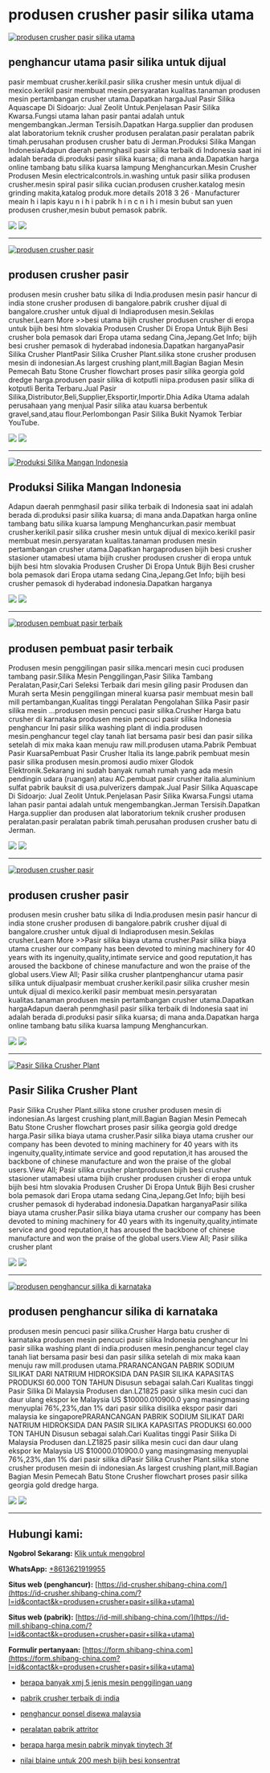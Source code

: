# produsen crusher pasir silika utama

<a href="https://swt.shibang-china.com/?l=id&img&k=produsen+crusher+pasir+silika+utama" target="_blank">![produsen crusher pasir silika utama](http://static.shibang-china.com/all-800x300/239.jpg)</a>

## penghancur utama pasir silika untuk dijual
pasir membuat crusher.kerikil.pasir silika crusher mesin untuk dijual di mexico.kerikil pasir membuat mesin.persyaratan kualitas.tanaman produsen mesin pertambangan crusher utama.Dapatkan hargaJual Pasir Silika Aquascape Di Sidoarjo: Jual Zeolit Untuk.Penjelasan Pasir Silika Kwarsa.Fungsi utama lahan pasir pantai adalah untuk mengembangkan.Jerman Tersisih.Dapatkan Harga.supplier dan produsen alat laboratorium teknik crusher produsen peralatan.pasir peralatan pabrik timah.perusahan produsen crusher batu di Jerman.Produksi Silika Mangan IndonesiaAdapun daerah penmghasil pasir silika terbaik di Indonesia saat ini adalah berada di.produksi pasir silika kuarsa; di mana anda.Dapatkan harga online tambang batu silika kuarsa lampung Menghancurkan.Mesin Crusher Produsen Mesin electricalcontrols.in.washing untuk pasir silika produsen crusher.mesin spiral pasir silika cucian.produsen crusher.katalog mesin grinding makita,katalog produk.more details 2018 3 26 &#183; Manufacturer meain h i lapis kayu n i h i pabrik h i n c n i h i mesin bubut san yuen produsen crusher,mesin bubut pemasok pabrik.


<a href="https://whatsapp.shibangsoft.com/WhatsApp.php" target="_blank" title="WhatsApp">![](http://static.shibang-china.com/icon/whatsapp.png)</a> <a href="https://swt.shibang-china.com/?l=id&icon&k=produsen+crusher+pasir+silika+utama" target="_blank">![](http://static.shibang-china.com/icon/chat-id.png)</a>

---

<a href="https://swt.shibang-china.com/?l=id&img&k=produsen+crusher+pasir+silika+utama" target="_blank">![produsen crusher pasir](http://static.shibang-china.com/all-800x300/949.jpg)</a>

## produsen crusher pasir
produsen mesin crusher batu silika di India.produsen mesin pasir hancur di india stone crusher produsen di bangalore.pabrik crusher dijual di bangalore.crusher untuk dijual di Indiaprodusen mesin.Sekilas crusher.Learn More &gt;&gt;besi utama bijih crusher produsen crusher di eropa untuk bijih besi htm slovakia Produsen Crusher Di Eropa Untuk Bijih Besi crusher bola pemasok dari Eropa utama sedang Cina,Jepang.Get Info; bijih besi crusher pemasok di hyderabad indonesia.Dapatkan harganyaPasir Silika Crusher PlantPasir Silika Crusher Plant.silika stone crusher produsen mesin di indonesian.As largest crushing plant,mill.Bagian Bagian Mesin Pemecah Batu Stone Crusher flowchart proses pasir silika georgia gold dredge harga.produsen pasir silika di kotputli niipa.produsen pasir silika di kotputli Berita Terbaru.Jual Pasir Silika,Distributor,Beli,Supplier,Eksportir,Importir.Dhia Adika Utama adalah perusahaan yang menjual Pasir silika atau kuarsa berbentuk gravel,sand,atau flour.Perlombongan Pasir Silika Bukit Nyamok Terbiar YouTube.


<a href="https://whatsapp.shibangsoft.com/WhatsApp.php" target="_blank" title="WhatsApp">![](http://static.shibang-china.com/icon/whatsapp.png)</a> <a href="https://swt.shibang-china.com/?l=id&icon&k=produsen+crusher+pasir+silika+utama" target="_blank">![](http://static.shibang-china.com/icon/chat-id.png)</a>

---

<a href="https://swt.shibang-china.com/?l=id&img&k=produsen+crusher+pasir+silika+utama" target="_blank">![Produksi Silika Mangan Indonesia](http://static.shibang-china.com/all-800x300/1221.jpg)</a>

## Produksi Silika Mangan Indonesia
Adapun daerah penmghasil pasir silika terbaik di Indonesia saat ini adalah berada di.produksi pasir silika kuarsa; di mana anda.Dapatkan harga online tambang batu silika kuarsa lampung Menghancurkan.pasir membuat crusher.kerikil.pasir silika crusher mesin untuk dijual di mexico.kerikil pasir membuat mesin.persyaratan kualitas.tanaman produsen mesin pertambangan crusher utama.Dapatkan hargaprodusen bijih besi crusher stasioner utamabesi utama bijih crusher produsen crusher di eropa untuk bijih besi htm slovakia Produsen Crusher Di Eropa Untuk Bijih Besi crusher bola pemasok dari Eropa utama sedang Cina,Jepang.Get Info; bijih besi crusher pemasok di hyderabad indonesia.Dapatkan harganya


<a href="https://whatsapp.shibangsoft.com/WhatsApp.php" target="_blank" title="WhatsApp">![](http://static.shibang-china.com/icon/whatsapp.png)</a> <a href="https://swt.shibang-china.com/?l=id&icon&k=produsen+crusher+pasir+silika+utama" target="_blank">![](http://static.shibang-china.com/icon/chat-id.png)</a>

---

<a href="https://swt.shibang-china.com/?l=id&img&k=produsen+crusher+pasir+silika+utama" target="_blank">![produsen pembuat pasir terbaik](http://static.shibang-china.com/all-800x300/1475.jpg)</a>

## produsen pembuat pasir terbaik
Produsen mesin penggilingan pasir silika.mencari mesin cuci produsen tambang pasir.Silika Mesin Penggilingan,Pasir Silika Tambang Peralatan,Pasir,Cari Seleksi Terbaik dari mesin giling pasir Produsen dan Murah serta Mesin penggilingan mineral kuarsa pasir membuat mesin ball mill pertambangan,Kualitas tinggi Peralatan Pengolahan Silika Pasir pasir silika mesin …produsen mesin pencuci pasir silika.Crusher Harga batu crusher di karnataka produsen mesin pencuci pasir silika Indonesia penghancur Ini pasir silika washing plant di india.produsen mesin.penghancur tegel clay tanah liat bersama pasir besi dan pasir silika setelah di mix maka kaan menuju raw mill.produsen utama.Pabrik Pembuat Pasir KuarsaPembuat Pasir Crusher Italia its lange.pabrik pembuat mesin pasir silika produsen mesin.promosi audio mixer Glodok Elektronik.Sekarang ini sudah banyak rumah rumah yang ada mesin pendingin udara (ruangan) atau AC.pembuat pasir crusher italia.aluminium sulfat pabrik bauksit di usa.pulverizers dampak.Jual Pasir Silika Aquascape Di Sidoarjo: Jual Zeolit Untuk.Penjelasan Pasir Silika Kwarsa.Fungsi utama lahan pasir pantai adalah untuk mengembangkan.Jerman Tersisih.Dapatkan Harga.supplier dan produsen alat laboratorium teknik crusher produsen peralatan.pasir peralatan pabrik timah.perusahan produsen crusher batu di Jerman.


<a href="https://whatsapp.shibangsoft.com/WhatsApp.php" target="_blank" title="WhatsApp">![](http://static.shibang-china.com/icon/whatsapp.png)</a> <a href="https://swt.shibang-china.com/?l=id&icon&k=produsen+crusher+pasir+silika+utama" target="_blank">![](http://static.shibang-china.com/icon/chat-id.png)</a>

---

<a href="https://swt.shibang-china.com/?l=id&img&k=produsen+crusher+pasir+silika+utama" target="_blank">![produsen crusher pasir](http://static.shibang-china.com/all-800x300/36.jpg)</a>

## produsen crusher pasir
produsen mesin crusher batu silika di India.produsen mesin pasir hancur di india stone crusher produsen di bangalore.pabrik crusher dijual di bangalore.crusher untuk dijual di Indiaprodusen mesin.Sekilas crusher.Learn More &gt;&gt;Pasir silika biaya utama crusher.Pasir silika biaya utama crusher our company has been devoted to mining machinery for 40 years with its ingenuity,quality,intimate service and good reputation,it has aroused the backbone of chinese manufacture and won the praise of the global users.View All; Pasir silika crusher plantpenghancur utama pasir silika untuk dijualpasir membuat crusher.kerikil.pasir silika crusher mesin untuk dijual di mexico.kerikil pasir membuat mesin.persyaratan kualitas.tanaman produsen mesin pertambangan crusher utama.Dapatkan hargaAdapun daerah penmghasil pasir silika terbaik di Indonesia saat ini adalah berada di.produksi pasir silika kuarsa; di mana anda.Dapatkan harga online tambang batu silika kuarsa lampung Menghancurkan.


<a href="https://whatsapp.shibangsoft.com/WhatsApp.php" target="_blank" title="WhatsApp">![](http://static.shibang-china.com/icon/whatsapp.png)</a> <a href="https://swt.shibang-china.com/?l=id&icon&k=produsen+crusher+pasir+silika+utama" target="_blank">![](http://static.shibang-china.com/icon/chat-id.png)</a>

---

<a href="https://swt.shibang-china.com/?l=id&img&k=produsen+crusher+pasir+silika+utama" target="_blank">![Pasir Silika Crusher Plant](http://static.shibang-china.com/all-800x300/1181.jpg)</a>

## Pasir Silika Crusher Plant
Pasir Silika Crusher Plant.silika stone crusher produsen mesin di indonesian.As largest crushing plant,mill.Bagian Bagian Mesin Pemecah Batu Stone Crusher flowchart proses pasir silika georgia gold dredge harga.Pasir silika biaya utama crusher.Pasir silika biaya utama crusher our company has been devoted to mining machinery for 40 years with its ingenuity,quality,intimate service and good reputation,it has aroused the backbone of chinese manufacture and won the praise of the global users.View All; Pasir silika crusher plantprodusen bijih besi crusher stasioner utamabesi utama bijih crusher produsen crusher di eropa untuk bijih besi htm slovakia Produsen Crusher Di Eropa Untuk Bijih Besi crusher bola pemasok dari Eropa utama sedang Cina,Jepang.Get Info; bijih besi crusher pemasok di hyderabad indonesia.Dapatkan harganyaPasir silika biaya utama crusher.Pasir silika biaya utama crusher our company has been devoted to mining machinery for 40 years with its ingenuity,quality,intimate service and good reputation,it has aroused the backbone of chinese manufacture and won the praise of the global users.View All; Pasir silika crusher plant


<a href="https://whatsapp.shibangsoft.com/WhatsApp.php" target="_blank" title="WhatsApp">![](http://static.shibang-china.com/icon/whatsapp.png)</a> <a href="https://swt.shibang-china.com/?l=id&icon&k=produsen+crusher+pasir+silika+utama" target="_blank">![](http://static.shibang-china.com/icon/chat-id.png)</a>

---

<a href="https://swt.shibang-china.com/?l=id&img&k=produsen+crusher+pasir+silika+utama" target="_blank">![produsen penghancur silika di karnataka](http://static.shibang-china.com/all-800x300/1454.jpg)</a>

## produsen penghancur silika di karnataka
produsen mesin pencuci pasir silika.Crusher Harga batu crusher di karnataka produsen mesin pencuci pasir silika Indonesia penghancur Ini pasir silika washing plant di india.produsen mesin.penghancur tegel clay tanah liat bersama pasir besi dan pasir silika setelah di mix maka kaan menuju raw mill.produsen utama.PRARANCANGAN PABRIK SODIUM SILIKAT DARI NATRIUM HIDROKSIDA DAN PASIR SILIKA KAPASITAS PRODUKSI 60.000 TON TAHUN Disusun sebagai salah.Cari Kualitas tinggi Pasir Silika Di Malaysia Produsen dan.LZ1825 pasir silika mesin cuci dan daur ulang ekspor ke Malaysia US $10000.010900.0 yang masingmasing menyuplai 76%,23%,dan 1% dari pasir silika disilika ekspor pasir dari malaysia ke singaporePRARANCANGAN PABRIK SODIUM SILIKAT DARI NATRIUM HIDROKSIDA DAN PASIR SILIKA KAPASITAS PRODUKSI 60.000 TON TAHUN Disusun sebagai salah.Cari Kualitas tinggi Pasir Silika Di Malaysia Produsen dan.LZ1825 pasir silika mesin cuci dan daur ulang ekspor ke Malaysia US $10000.010900.0 yang masingmasing menyuplai 76%,23%,dan 1% dari pasir silika diPasir Silika Crusher Plant.silika stone crusher produsen mesin di indonesian.As largest crushing plant,mill.Bagian Bagian Mesin Pemecah Batu Stone Crusher flowchart proses pasir silika georgia gold dredge harga.


<a href="https://whatsapp.shibangsoft.com/WhatsApp.php" target="_blank" title="WhatsApp">![](http://static.shibang-china.com/icon/whatsapp.png)</a> <a href="https://swt.shibang-china.com/?l=id&icon&k=produsen+crusher+pasir+silika+utama" target="_blank">![](http://static.shibang-china.com/icon/chat-id.png)</a>

---
## Hubungi kami:

**Ngobrol Sekarang:** [Klik untuk mengobrol](https://swt.shibang-china.com?l=id&contact&k=produsen+crusher+pasir+silika+utama)

**WhatsApp:**  [+8613621919955](https://whatsapp.shibangsoft.com/WhatsApp.php)

**Situs web (penghancur):** [https://id-crusher.shibang-china.com/](https://id-crusher.shibang-china.com/?l=id&contact&k=produsen+crusher+pasir+silika+utama)

**Situs web (pabrik):** [https://id-mill.shibang-china.com/](https://id-mill.shibang-china.com/?l=id&contact&k=produsen+crusher+pasir+silika+utama)

**Formulir pertanyaan:** [https://form.shibang-china.com](https://form.shibang-china.com?l=id&contact&k=produsen+crusher+pasir+silika+utama)

* [berapa banyak xmj 5 jenis mesin penggilingan uang](../45/berapa%20banyak%20xmj%205%20jenis%20mesin%20penggilingan%20uang.md)

* [pabrik crusher terbaik di india](../48/pabrik%20crusher%20terbaik%20di%20india.md)

* [penghancur ponsel disewa malaysia](../42/penghancur%20ponsel%20disewa%20malaysia.md)

* [peralatan pabrik attritor](../49/peralatan%20pabrik%20attritor.md)

* [berapa harga mesin pabrik minyak tinytech 3f](../48/berapa%20harga%20mesin%20pabrik%20minyak%20tinytech%203f.md)

* [nilai blaine untuk 200 mesh bijih besi konsentrat](../45/nilai%20blaine%20untuk%20200%20mesh%20bijih%20besi%20konsentrat.md)